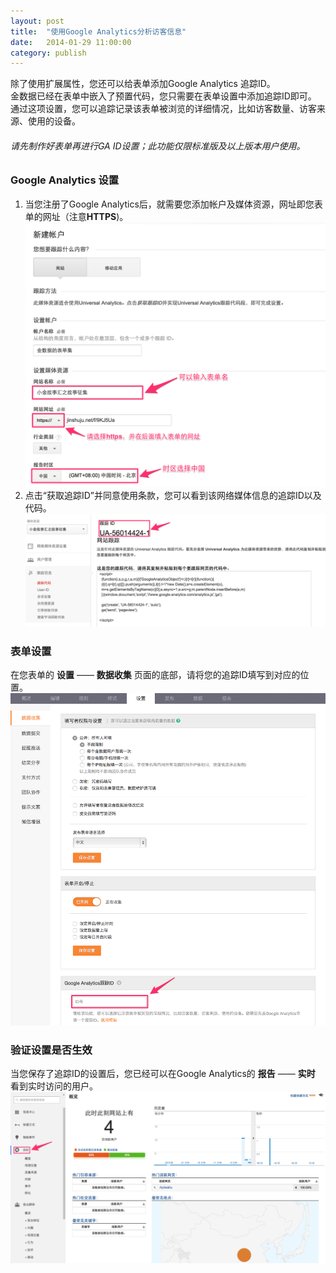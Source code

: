 ```yaml
---
layout: post
title:  "使用Google Analytics分析访客信息"
date:   2014-01-29 11:00:00
category: publish
---
```


除了使用扩展属性，您还可以给表单添加Google Analytics 追踪ID。  
金数据已经在表单中嵌入了预置代码，您只需要在表单设置中添加追踪ID即可。   
通过这项设置，您可以追踪记录该表单被浏览的详细情况，比如访客数量、访客来源、使用的设备。

###### 请先制作好表单再进行GA ID设置；此功能仅限标准版及以上版本用户使用。

### Google Analytics 设置

1. 当您注册了Google Analytics后，就需要您添加帐户及媒体资源，网址即您表单的网址（注意**HTTPS**)。
	![](/images/ga-2.png)
2. 点击“获取追踪ID”并同意使用条款，您可以看到该网络媒体信息的追踪ID以及代码。
	![](/images/ga-3.png)

### 表单设置

在您表单的 **设置** —— **数据收集** 页面的底部，请将您的追踪ID填写到对应的位置。
	![](/images/ga-1.png)

### 验证设置是否生效

当您保存了追踪ID的设置后，您已经可以在Google Analytics的 **报告** —— **实时** 看到实时访问的用户。
	![](/images/ga-4.png)
